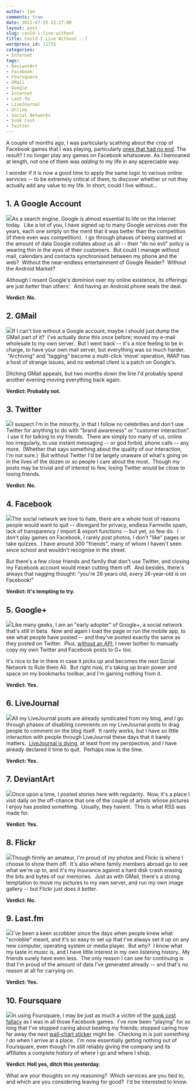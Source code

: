 ```yaml
---
author: Ian
comments: true
date: 2011-07-26 22:27:00
layout: post
slug: could-i-live-without
title: Could I Live Without...?
wordpress_id: 11755
categories:
- Internet
tags:
- DeviantArt
- Facebook
- Foursquare
- GMail
- Google
- Internet
- Last.fm
- LiveJournal
- Online
- Social Networks
- Sunk Cost
- Twitter
---
```


A couple of months ago, I was particularly scathing about the crop of Facebook games that I was playing, particularly [ones that had no end](http://ianrenton.com/blog/on-game-design-time-to-quit). The result? I no longer play any games on Facebook whatsoever. As I bemoaned at length, not one of them was _adding_ to my life in any appreciable way.

I wonder if it is now a good time to apply the same logic to various online services -- to be extremely critical of them, to discover whether or not they actually add any value to my life. In short, could I live without...

## 1. A Google Account

[![](https://files.ianrenton.com/sites/blog/2011/07/google.png)](https://files.ianrenton.com/sites/blog/2011/07/google.png)As a search engine, Google is almost essential to life on the internet today.  Like a lot of you, I have signed up to many Google services over the years, each one simply on the merit that it was better than the competition (if there even was competition).  I go through phases of being alarmed at the amount of data Google collates about us all -- their "do no evil" policy is wearing thin in the eyes of their customers.  But could I manage without mail, calendars and contacts synchronised between my phone and the web?  Without the near-endless entertainment of Google Reader?  Without the Android Market?

Although I resent Google's dominion over my online existence, its offerings are just _better_ than others'.  And having an Android phone seals the deal.

**Verdict: No.**

## 2. GMail

[![](https://files.ianrenton.com/sites/blog/2011/07/gmail1.jpg)](https://files.ianrenton.com/sites/blog/2011/07/gmail1.jpg)If I can't live without a Google account, maybe I should just dump the GMail part of it?  I've actually done this once before; moved my e-mail wholesale to my own server.  But I went back -- it's a nice feeling to be in charge, to have your own mail server, but everything was so much harder.  "Archiving" and "tagging" become a multi-click 'move' operation, IMAP has a host of strange issues, and no webmail client is a patch on Google's.

Ditching GMail appeals, but two months down the line I'd probably spend another evening moving everything back again.

**Verdict: Probably not.**

## 3. Twitter

[![](https://files.ianrenton.com/sites/blog/2011/07/twitter.png)](https://files.ianrenton.com/sites/blog/2011/07/twitter.png)I suspect I'm in the minority, in that I follow no celebrities and don't use Twitter for anything to do with "brand awareness" or "customer interaction".  I use it for talking to my friends.  There are simply too many of us, online too irregularly, to use instant messaging -- or god forbid, phone calls -- any more.  (Whether that says something about the quality of our interaction, I'm not sure.)  But without Twitter I'd be largely unaware of what's going on in the lives of the dozen or so people I care about the most.  Though my posts may be trivial and of interest to few, losing Twitter would be close to losing friends.

**Verdict: No.**

## 4. Facebook

[![](https://files.ianrenton.com/sites/blog/2011/07/facebook.png)](https://files.ianrenton.com/sites/blog/2011/07/facebook.png)The social network we love to hate, there are a whole host of reasons people would want to quit -- disregard for privacy, endless Farmville spam, lack of transparency / import & export functions -- but yet, so few do.  I don't play games on Facebook, I rarely post photos, I don't "like" pages or take quizzes.  I have around 300 "friends", many of whom I haven't seen since school and wouldn't recognise in the street.

But there's a few close friends and family that don't use Twitter, and closing my Facebook account would mean cutting them off.  And besides, there's always that nagging thought: "you're 26 years old, _every_ 26-year-old is on Facebook!"

**Verdict: It's tempting to try.**

## 5. Google+

[![](https://files.ianrenton.com/sites/blog/2011/07/google_plus.png)](https://files.ianrenton.com/sites/blog/2011/07/google_plus.png)Like many geeks, I am an "early adopter" of Google+, a social network that's still in beta.  Now and again I load the page or run the mobile app, to see what people have posted -- and they've posted exactly the same as they posted on Twitter.  Plus, [without an API](http://ianrenton.com/blog/a-place-for-google-plus), I never bother to manually copy my own Twitter and Facebook posts to G+ too.

It's nice to be in there in case it picks up and becomes the next Social Network to Rule them All.  But right now, it's taking up brain power and space on my bookmarks toolbar, and I'm gaining nothing from it.

**Verdict: Yes.**

## 6. LiveJournal

[![](https://files.ianrenton.com/sites/blog/2011/07/livejournal.jpg)](https://files.ianrenton.com/sites/blog/2011/07/livejournal.jpg)All my LiveJournal posts are already syndicated from my blog, and I go through phases of disabling comments on my LiveJournal posts to drag people to comment on the blog itself.  It rarely works, but I have so little interaction with people through LiveJournal these days that it barely matters.  [LiveJournal is dying](http://ianrenton.com/blog/the-rise-and-fall-of-livejournal), at least from my perspective, and I have already declared it time to quit.  Perhaps now is the time.

**Verdict: Yes.**

## 7. DeviantArt

[![](https://files.ianrenton.com/sites/blog/2011/07/deviantart.jpeg)](https://files.ianrenton.com/sites/blog/2011/07/deviantart.jpeg)Once upon a time, I posted stories here with regularity.  Now, it's a place I visit daily on the off-chance that one of the couple of artists whose pictures I enjoy has posted something.  Usually, they havent.  This is what RSS was made for.

**Verdict: Yes.**

## 8. Flickr

[![](https://files.ianrenton.com/sites/blog/2011/07/flickr.jpeg)](https://files.ianrenton.com/sites/blog/2011/07/flickr.jpeg)Though firmly an amateur, I'm proud of my photos and Flickr is where I choose to show them off.  It's also where family members abroad go to see what we're up to, and it's my insurance against a hard disk crash erasing the bits and bytes of our memories.  Just as with GMail, there's a strong temptation to move my pictures to my own server, and run my own image gallery -- but Flickr just does it _better_.

**Verdict: No.**

## 9. Last.fm

[![](https://files.ianrenton.com/sites/blog/2011/07/lastfm.jpeg)](https://files.ianrenton.com/sites/blog/2011/07/lastfm.jpeg)I've been a keen scrobbler since the days when people knew what "scrobble" meant, and it's so easy to set up that I've always set it up on any new computer, operating system or media player.  But _why_?  I know what my taste in music is, and I have little interest in my own listening history.  My friends surely have even less.  The only reason I can see for continuing is that I'm proud of the amount of data I've generated already -- and that's no reason at all for carrying on.

**Verdict: Yes.**

## 10. Foursquare

[![](https://files.ianrenton.com/sites/blog/2011/07/foursquare.jpeg)](https://files.ianrenton.com/sites/blog/2011/07/foursquare.jpeg)In using Foursquare, I may be just as much a victim of the [sunk cost fallacy](http://www.skepdic.com/sunkcost.html) as I was in all those Facebook games.  I've now been "playing" for so long that I've stopped caring about beating my friends; stopped caring how far away the next [wall-chart sticker](http://ianrenton.com/blog/the-sticker-economy) might be.  Checking in is just _something I do_ when I arrive at a place.  I'm now essentially getting nothing out of Foursquare, even though I'm still reliably giving the company and its affiliates a complete history of where I go and where I shop.

**Verdict: Hell yes, ditch this yesterday.**

What are your thoughts on my reasoning?  Which services are you tied to, and which are you considering leaving for good?  I'd be interested to know.
